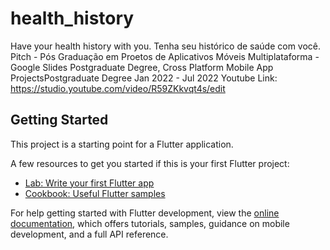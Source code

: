 # health_history

Have your health history with you.
Tenha seu histórico de saúde com você.
Pitch - Pós Graduação em Proetos de Aplicativos Móveis Multiplataforma - Google Slides
Postgraduate Degree, Cross Platform Mobile App ProjectsPostgraduate Degree
Jan 2022 - Jul 2022
Youtube Link: https://studio.youtube.com/video/R59ZKkvqt4s/edit


## Getting Started

This project is a starting point for a Flutter application.

A few resources to get you started if this is your first Flutter project:

- [Lab: Write your first Flutter app](https://docs.flutter.dev/get-started/codelab)
- [Cookbook: Useful Flutter samples](https://docs.flutter.dev/cookbook)

For help getting started with Flutter development, view the
[online documentation](https://docs.flutter.dev/), which offers tutorials,
samples, guidance on mobile development, and a full API reference.
